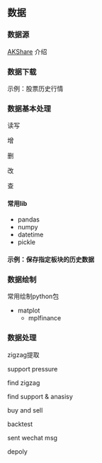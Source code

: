 ## 数据

### 数据源

[AKShare](https://akshare.akfamily.xyz/introduction.html) 介绍

### 数据下载

示例：股票历史行情

### 数据基本处理

读写

增

删

改

查

#### 常用lib

* pandas
* numpy
* datetime
* pickle

#### 示例：保存指定板块的历史数据


### 数据绘制

常用绘制python包

* matplot
  * mplfinance



### 数据处理

zigzag提取

support pressure

find zigzag

find support & anasisy

buy and sell

backtest

sent wechat msg

depoly
